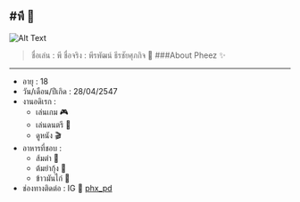 #พี 🦁
---
![Alt Text](https://media.discordapp.net/attachments/1011254484229427301/1011256195396403220/296584495_480764453382632_7935728161928045272_n.jpg?width=1238&height=825)
> ชื่อเล่น : พี
> ชื่อจริง : พีรพัฒน์ ธีรชัยศุภกิจ
🍔 ###About Pheez ✨
---
* อายุ : 18
* วัน/เดือน/ปีเกิด : 28/04/2547
* งานอดิเรก :
    * เล่นเกม 🎮
    * เล่นดนตรี 🥁
    * ดูหนัง 🎬
* อาหารที่ชอบ :
    * ส้มตำ 🍊
    * ต้มยำกุ้ง 🦐
    * ข้าวมันไก่ 🐔
* ช่องทางติดต่อ : IG 🥣 [phx_pd]([http://example.com](https://instagram.com/phx_pd?igshid=YmMyMTA2M2Y=))
    

